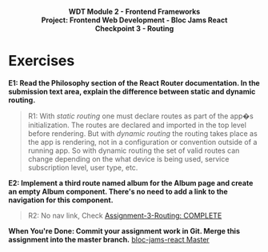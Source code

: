 <p style="text-align: center; font-weight:bold">WDT Module 2 - Frontend Frameworks<br>Project: Frontend Web Development - Bloc Jams React<br>Checkpoint 3 - Routing</p>

# Exercises
**E1: Read the Philosophy section of the React Router documentation. In the submission text area, explain the difference between static and dynamic routing.**

> R1: With _static routing_ one must declare routes as part of the app�s initialization. The routes are declared and imported in the top level before rendering. But with _dynamic routing_ the routing takes place as the app is rendering, not in a configuration or convention outside of a running app. So with dynamic routing the set of valid routes can change depending on the what device is being used, service subscription level, user type, etc.


**E2: Implement a third route named album for the Album page and create an empty Album component. There's no need to add a link to the navigation for this component.**
> R2: No nav link, Check
[Assignment-3-Routing: COMPLETE](https://github.com/koopdev/bloc-jams-react/tree/checkpoint-3-routing)

**When You're Done: Commit your assignment work in Git. Merge this assignment into the master branch.**
[bloc-jams-react Master](https://github.com/koopdev/bloc-jams-react/tree/master)